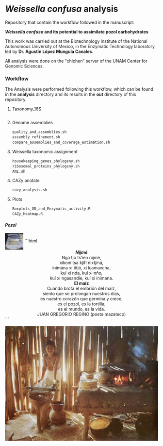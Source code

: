 # *Weissella confusa* analysis

Repository that contain the workflow followed in the manuscript:

***Weissella confusa* and its potential to assimilate pozol carbohydrates**

This work was carried out at the Biotechnology Institute of the National Autonomous University of Mexico, in the Enzymatic Technology laboratory led by **Dr. Agustín López Munguía Canales**.

All analysis were done on the "chichen" server of the UNAM Center for Genomic Sciences.

### Workflow

The Analysis were performed following this workflow, which can be found in the **analysis** directory and its results in the **out** directory of this repository.

1. Taxonomy_16S

   ```bash
   
   ```

2. Genome assemblies

   ```bash
   quality_and_assemblies.sh
   assembly_refinement.sh
   compare_assemblies_and_coverage_estimation.sh
   ```

3. Weissella taxonomic assignment

   ```bash
   housekeeping_genes_phylogeny.sh
   ribosomal_proteins_phylogeny.sh
   ANI.sh
   ```

4. CAZy anotate

   ```bash
   cazy_analysis.sh
   ```

5. Plots

   ```bash
   Boxplots_OD_and_Enzymatic_activity.R
   CAZy_heatmap.R
   ```



####                                                   *Pozol*

<img src="Pozol.jpg" style="zoom:10%;" width="600" height="550" align="center"/>
```html
<center><i><b>Nijmé</b></i></center>
<center>Nga tjo ts’ien nijmé,</center>
<center>xikoni tsa kjifí nixtjíná,</center>
<center>inimána xi titjó, xi kjamaxcha,</center>
<center>kuí xi nda, kuí xi nño,</center>
<center>kuí xi ngasandie, kuí xi inimana.</center>
<center><b>El maíz</b></center>
<center>Cuando brota el embrión del maíz,</center>
<center>siento que se prolongan nuestros días,</center>
<center>es nuestro corazón que germina y crece,</center>
<center>es el pozol, es la tortilla,</center>
<center>es el mundo, es la vida.</center>
<center>JUAN GREGORIO REGINO (poeta mazateco)</center>
```

![](maiz.png)
